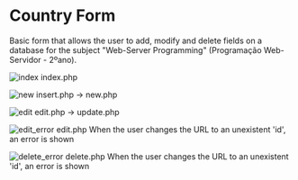 # Country Form
Basic form that allows the user to add, modify and delete fields on a database for the subject "Web-Server Programming" (Programação Web-Servidor - 2ºano).

![index](https://user-images.githubusercontent.com/84158141/161988127-05490505-99e1-442c-989e-e3d3c2433284.png)
index.php

![new](https://user-images.githubusercontent.com/84158141/161988179-70d0279c-242d-4403-b2af-ee87d8c0d081.png)
insert.php -> new.php

![edit](https://user-images.githubusercontent.com/84158141/161988235-7cf839f1-c558-4de3-a1e1-85a9b0ac63ca.png)
edit.php -> update.php

![edit_error](https://user-images.githubusercontent.com/84158141/161988392-408f3e35-667e-4fc6-8e87-4479890910ee.png)
edit.php
When the user changes the URL to an unexistent 'id', an error is shown

![delete_error](https://user-images.githubusercontent.com/84158141/161988690-f94ba182-c6b4-4f90-ae4b-925ddf21e170.png)
delete.php
When the user changes the URL to an unexistent 'id', an error is shown
